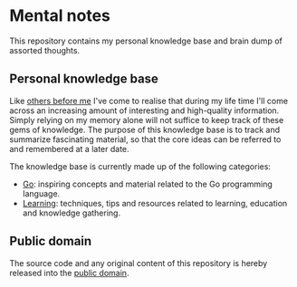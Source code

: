 # Mental notes

This repository contains my personal knowledge base and brain dump of assorted thoughts.

## Personal knowledge base

Like [others before me](http://www.acuriousmix.com/2014/09/03/designing-a-personal-knowledgebase/) I've come to realise that during my life time I'll come across an increasing amount of interesting and high-quality information. Simply relying on my memory alone will not suffice to keep track of these gems of knowledge. The purpose of this knowledge base is to track and summarize fascinating material, so that the core ideas can be referred to and remembered at a later date.

The knowledge base is currently made up of the following categories:

* [Go](go/): inspiring concepts and material related to the Go programming language.
* [Learning](learning/): techniques, tips and resources related to learning, education and knowledge gathering.

## Public domain

The source code and any original content of this repository is hereby released into the [public domain].

[public domain]: https://creativecommons.org/publicdomain/zero/1.0/
